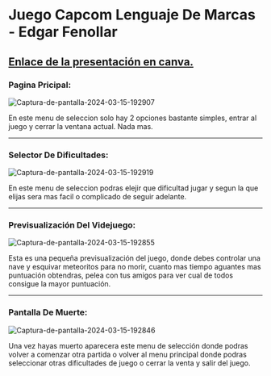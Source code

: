 <h1>Juego Capcom Lenguaje De Marcas - Edgar Fenollar</h1>
<h2><a href="https://www.canva.com/design/DAF-vMQxMCQ/jrluScEHlaojQGWDoYedbg/edit?utm_content=DAF-vMQxMCQ&utm_campaign=designshare&utm_medium=link2&utm_source=sharebutton">Enlace de la presentación en canva.</a></h2>
<h3>Pagina Pricipal:</h3>
<img src="https://i.ibb.co/WKkHrwm/Captura-de-pantalla-2024-03-15-192907.png" alt="Captura-de-pantalla-2024-03-15-192907" border="0">
<p>En este menu de seleccion solo hay 2 opciones bastante simples, entrar al juego y cerrar la ventana actual. Nada mas.</p>
<hr>
<h3>Selector De Dificultades:</h3>
<img src="https://i.ibb.co/zxZd5Lv/Captura-de-pantalla-2024-03-15-192919.png" alt="Captura-de-pantalla-2024-03-15-192919" border="0">
<p>En este menu de seleccion podras elejir que dificultad jugar y segun la que elijas sera mas facil o complicado de seguir adelante.</p>
<hr>
<h3>Previsualización Del Videjuego:</h3>
<img src="https://i.ibb.co/5jKfZ3C/Captura-de-pantalla-2024-03-15-192855.png" alt="Captura-de-pantalla-2024-03-15-192855" border="0">
<p>Esta es una pequeña previsualización del juego, donde debes controlar una nave y esquivar meteoritos para no morir, cuanto mas tiempo aguantes mas puntuación obtendras, pelea con tus amigos para ver cual de todos consigue la mayor puntuación.</p>
<hr>
<h3>Pantalla De Muerte:</h3>
<img src="https://i.ibb.co/4FrSgLJ/Captura-de-pantalla-2024-03-15-192846.png" alt="Captura-de-pantalla-2024-03-15-192846" border="0">
<p>Una vez hayas muerto aparecera este menu de selección donde podras volver a comenzar otra partida o volver al menu principal donde podras seleccionar otras dificultades de juego o cerrar la venta y salir del juego.</p>
